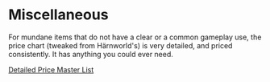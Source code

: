 # Miscellaneous

For mundane items that do not have a clear or a common gameplay use, the price chart (tweaked from Härnworld's) is very detailed, and priced consistently. It has anything you could ever need.

[Detailed Price Master List](../../Referee%20Specific/Economy/Detailed%20Prices/Detailed%20Price%20Master%20List.md)